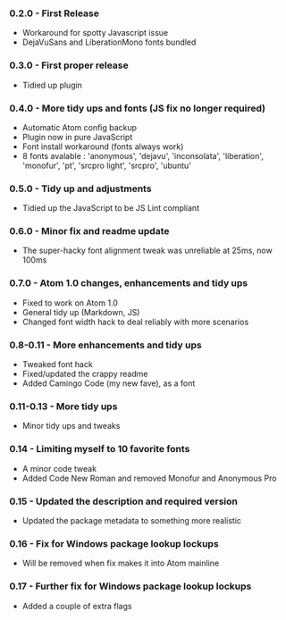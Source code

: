 ### 0.2.0 - First Release
* Workaround for spotty Javascript issue
* DejaVuSans and LiberationMono fonts bundled

### 0.3.0 - First proper release
* Tidied up plugin

### 0.4.0 - More tidy ups and fonts (JS fix no longer required)

* Automatic Atom config backup
* Plugin now in pure JavaScript
* Font install workaround (fonts always work)
* 8 fonts avalable : 'anonymous', 'dejavu', 'inconsolata', 'liberation', 'monofur', 'pt',
  'srcpro light', 'srcpro', 'ubuntu'

### 0.5.0 - Tidy up and adjustments
* Tidied up the JavaScript to be JS Lint compliant

### 0.6.0 - Minor fix and readme update
* The super-hacky font alignment tweak was unreliable at 25ms, now 100ms

### 0.7.0 - Atom 1.0 changes, enhancements and tidy ups
* Fixed to work on Atom 1.0
* General tidy up (Markdown, JS)
* Changed font width hack to deal reliably with more scenarios

### 0.8-0.11 - More enhancements and tidy ups
* Tweaked font hack
* Fixed/updated the crappy readme
* Added Camingo Code (my new fave), as a font

### 0.11-0.13 - More tidy ups
* Minor tidy ups and tweaks

### 0.14 - Limiting myself to 10 favorite fonts
* A minor code tweak
* Added Code New Roman and removed Monofur and Anonymous Pro

### 0.15 - Updated the description and required version
* Updated the package metadata to something more realistic

### 0.16 - Fix for Windows package lookup lockups
* Will be removed when fix makes it into Atom mainline

### 0.17 - Further fix for Windows package lookup lockups
* Added a couple of extra flags
